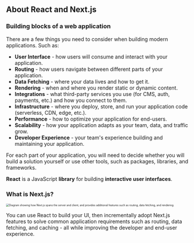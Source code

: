 ## About React and Next.js

### Building blocks of a web application

There are a few things you need to consider when building modern applications. Such as:

- **User Interface** - how users will consume and interact with your application.
- **Routing** - how users navigate between different parts of your application.
- **Data Fetching** - where your data lives and how to get it.
- **Rendering** - when and where you render static or dynamic content.
- **Integrations** - what third-party services you use (for CMS, auth, payments, etc.) and how you connect to them.
- **Infrastructure** - where you deploy, store, and run your application code (serverless, CDN, edge, etc.).
- **Performance** - how to optimize your application for end-users.
- **Scalability** - how your application adapts as your team, data, and traffic grow.
- **Developer Experience** - your team's experience building and maintaining your application.

For each part of your application, you will need to decide whether you will build a solution yourself or use other tools, such as packages, libraries, and frameworks.



**React** is a JavaScript **library** for building **interactive user interfaces**.



### What is Next.js?

<img src="https://nextjs.org/_next/image?url=%2Flearn%2Flight%2Flearn-ecosystem.png&w=3840&q=75&dpl=dpl_APzAEVHWNLKj6iaDUjQbByoTBRJh" alt="Diagram showing how Next.js spans the server and client, and provides additional features such as routing, data fetching, and rendering." style="zoom:50%;" />

You can use React to build your UI, then incrementally adopt Next.js features to solve common application requirements such as routing, data fetching, and caching - all while improving the developer and end-user experience.





